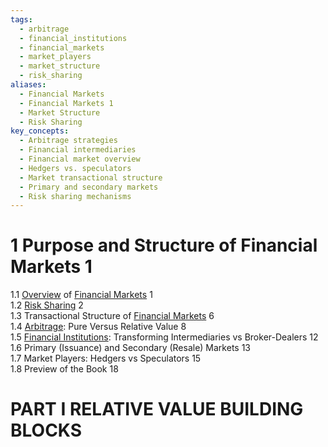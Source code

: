 ```yaml
---
tags:
  - arbitrage
  - financial_institutions
  - financial_markets
  - market_players
  - market_structure
  - risk_sharing
aliases:
  - Financial Markets
  - Financial Markets 1
  - Market Structure
  - Risk Sharing
key_concepts:
  - Arbitrage strategies
  - Financial intermediaries
  - Financial market overview
  - Hedgers vs. speculators
  - Market transactional structure
  - Primary and secondary markets
  - Risk sharing mechanisms
---
```


# 1 Purpose and Structure of Financial Markets 1  

1.1 [Overview](Overview%20of%20Financial%20Markets.md) of [Financial Markets](../../../../Financial%20Markets%20and%20Institutions/Financial%20Markets%20and%20Institutions%20Lecture%20Notes.md) 1   
1.2 [Risk Sharing](.md) 2   
1.3 Transactional Structure of [Financial Markets](../../../../Financial%20Markets%20and%20Institutions/Financial%20Markets%20and%20Institutions%20Lecture%20Notes.md) 6   
1.4 [Arbitrage](../../../Fixed%20Income%20Securities%20Tools%20for%20Today's%20Markets/Chapter%207/Arbitrage%20Pricing%20of%20Derivatives.md): Pure Versus Relative Value 8   
1.5 [Financial Institutions](../../../../Financial%20Markets%20and%20Institutions/Financial%20Markets%20and%20Institutions%20Lecture%20Notes.md): Transforming Intermediaries vs Broker-Dealers 12   
1.6 Primary (Issuance) and Secondary (Resale) Markets 13   
1.7 Market Players: Hedgers vs Speculators 15   
1.8 Preview of the Book 18  

# PART I RELATIVE VALUE BUILDING BLOCKS  